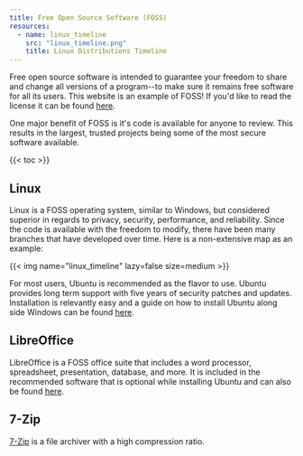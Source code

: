 ```yaml
---
title: Free Open Source Software (FOSS)
resources:
  - name: linux_timeline
    src: "linux_timeline.png"
    title: Linux Distributions Timeline
---
```


Free open source software is intended to guarantee your freedom to
share and change all versions of a program--to make sure it remains free
software for all its users. This website is an example of FOSS! If you'd like
to read the license it can be found [here](https://github.com/Econiverse/econiverse/blob/main/LICENSE).

One major benefit of FOSS is it's code is available for anyone to review. This
results in the largest, trusted projects being some of the most secure software
available.

{{< toc >}}

## Linux
Linux is a FOSS operating system, similar to Windows, but considered superior in
regards to privacy, security, performance, and reliability. Since the code is
available with the freedom to modify, there have been many branches that have
developed over time. Here is a non-extensive map as an example:

{{< img name="linux_timeline" lazy=false size=medium >}}
<!-- https://i.redd.it/aygzaivcbmd51.png -->

For most users, Ubuntu is recommended as the flavor to use. Ubuntu provides long
term support with five years of security patches and updates. Installation is
relevantly easy and a guide on how to install Ubuntu along side Windows can
 be found [here](https://itsfoss.com/install-ubuntu-1404-dual-boot-mode-windows-8-81-uefi/).

## LibreOffice
LibreOffice is a FOSS office suite that includes a word processor, spreadsheet,
presentation, database, and more. It is included in the recommended software
that is optional while installing Ubuntu and can also be found [here](https://www.libreoffice.org/download/download/).

## 7-Zip
[7-Zip](https://7-zip.org/) is a file archiver with a high compression ratio.
